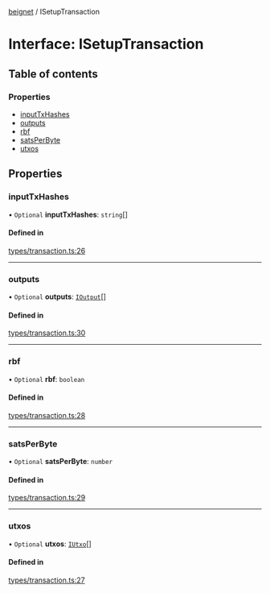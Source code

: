 [beignet](../README.md) / ISetupTransaction

# Interface: ISetupTransaction

## Table of contents

### Properties

- [inputTxHashes](ISetupTransaction.md#inputtxhashes)
- [outputs](ISetupTransaction.md#outputs)
- [rbf](ISetupTransaction.md#rbf)
- [satsPerByte](ISetupTransaction.md#satsperbyte)
- [utxos](ISetupTransaction.md#utxos)

## Properties

### inputTxHashes

• `Optional` **inputTxHashes**: `string`[]

#### Defined in

[types/transaction.ts:26](https://github.com/synonymdev/beignet/blob/0e5dd24/src/types/transaction.ts#L26)

___

### outputs

• `Optional` **outputs**: [`IOutput`](IOutput.md)[]

#### Defined in

[types/transaction.ts:30](https://github.com/synonymdev/beignet/blob/0e5dd24/src/types/transaction.ts#L30)

___

### rbf

• `Optional` **rbf**: `boolean`

#### Defined in

[types/transaction.ts:28](https://github.com/synonymdev/beignet/blob/0e5dd24/src/types/transaction.ts#L28)

___

### satsPerByte

• `Optional` **satsPerByte**: `number`

#### Defined in

[types/transaction.ts:29](https://github.com/synonymdev/beignet/blob/0e5dd24/src/types/transaction.ts#L29)

___

### utxos

• `Optional` **utxos**: [`IUtxo`](IUtxo.md)[]

#### Defined in

[types/transaction.ts:27](https://github.com/synonymdev/beignet/blob/0e5dd24/src/types/transaction.ts#L27)
